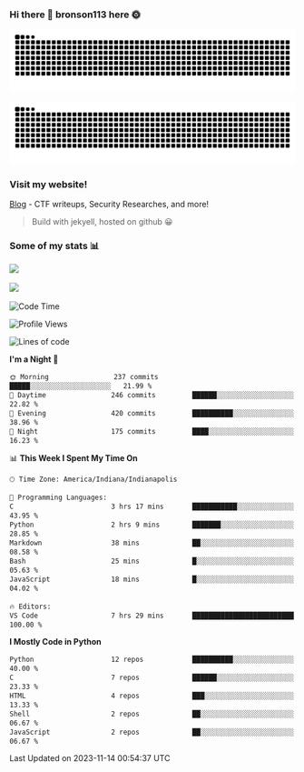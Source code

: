 ### Hi there 👋 bronson113 here 🌞
<div align="center">

![GitHub Snake Light](https://raw.githubusercontent.com/bronson113/bronson113/snake/github-snake.svg#gh-light-mode-only)

![GitHub Snake dark](https://raw.githubusercontent.com/bronson113/bronson113/snake/github-snake-dark.svg#gh-dark-mode-only)

</div>

### Visit my website!
[Blog](https://bronson113.github.io/) - CTF writeups, Security Researches, and more! 

> Build with jekyell, hosted on github 😀

### Some of my stats 📊
![](https://github-readme-stats-sigma-five.vercel.app/api?username=bronson113&theme=transparent&show_icons=true)

![](https://github-readme-stats-sigma-five.vercel.app/api/top-langs/?username=bronson113&theme=transparent&layout=compact&card_width=445)



<!--START_SECTION:waka-->
![Code Time](http://img.shields.io/badge/Code%20Time-439%20hrs%2022%20mins-blue)

![Profile Views](http://img.shields.io/badge/Profile%20Views-0-blue)

![Lines of code](https://img.shields.io/badge/From%20Hello%20World%20I%27ve%20Written-7.3%20million%20lines%20of%20code-blue)

**I'm a Night 🦉** 

```text
🌞 Morning                237 commits         █████░░░░░░░░░░░░░░░░░░░░   21.99 % 
🌆 Daytime                246 commits         ██████░░░░░░░░░░░░░░░░░░░   22.82 % 
🌃 Evening                420 commits         ██████████░░░░░░░░░░░░░░░   38.96 % 
🌙 Night                  175 commits         ████░░░░░░░░░░░░░░░░░░░░░   16.23 % 
```


📊 **This Week I Spent My Time On** 

```text
🕑︎ Time Zone: America/Indiana/Indianapolis

💬 Programming Languages: 
C                        3 hrs 17 mins       ███████████░░░░░░░░░░░░░░   43.95 % 
Python                   2 hrs 9 mins        ███████░░░░░░░░░░░░░░░░░░   28.85 % 
Markdown                 38 mins             ██░░░░░░░░░░░░░░░░░░░░░░░   08.58 % 
Bash                     25 mins             █░░░░░░░░░░░░░░░░░░░░░░░░   05.63 % 
JavaScript               18 mins             █░░░░░░░░░░░░░░░░░░░░░░░░   04.02 % 

🔥 Editors: 
VS Code                  7 hrs 29 mins       █████████████████████████   100.00 % 
```

**I Mostly Code in Python** 

```text
Python                   12 repos            ██████████░░░░░░░░░░░░░░░   40.00 % 
C                        7 repos             ██████░░░░░░░░░░░░░░░░░░░   23.33 % 
HTML                     4 repos             ███░░░░░░░░░░░░░░░░░░░░░░   13.33 % 
Shell                    2 repos             ██░░░░░░░░░░░░░░░░░░░░░░░   06.67 % 
JavaScript               2 repos             ██░░░░░░░░░░░░░░░░░░░░░░░   06.67 % 
```




 Last Updated on 2023-11-14 00:54:37 UTC
<!--END_SECTION:waka-->
